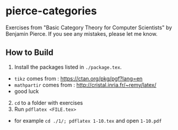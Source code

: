 pierce-categories
=================

Exercises from "Basic Category Theory for Computer Scientists" by Benjamin Pierce.
If you see any mistakes, please let me know.


How to Build
---

1. Install the packages listed in `./package.tex`.
  - `tikz` comes from : <https://ctan.org/pkg/pgf?lang=en>
  - `mathpartir` comes from : <http://cristal.inria.fr/~remy/latex/>
  - good luck
2. `cd` to a folder with exercises
3. Run `pdflatex <FILE.tex>`
  - for example `cd ./1/; pdflatex 1-10.tex` and open `1-10.pdf`
